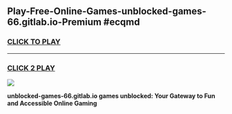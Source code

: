 
## Play-Free-Online-Games-unblocked-games-66.gitlab.io-Premium #ecqmd
<h3>
<a href="https://premium.freeplayer.one?title=unblocked-games-66.gitlab.io&ref=8M">CLICK TO PLAY</a></h3>
<hr>

<h3>
<a href="https://premium.freeplayer.one?title=unblocked-games-66.gitlab.io&ref=8M">CLICK 2 PLAY</a>
  
</h3>

<a href="https://premium.freeplayer.one?title=unblocked-games-66.gitlab.io&ref=8M"><img src="https://clearcache.store/games.png"></a>


**unblocked-games-66.gitlab.io games unblocked: Your Gateway to Fun and Accessible Online Gaming**
